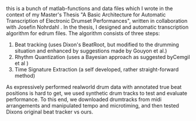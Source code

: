 this is a bunch of matlab-functions and data files which I wrote in the context of my Master's Thesis "A Basic Architecture for Automatic Transcription of Electronic Drumset Performances", written in collaboration with Josefin Nohrdahl . 
In the thesis,  I designed and automatic transcription algorithm for edrum files. The algorithm  consists of three steps: 
1) Beat tracking (uses Dixon's BeatRoot, but modified to the drumming situation and enhanced by suggestions made by Gouyon et al.)
2) Rhythm Quantization (uses a Bayesian approach as suggested byCemgil et al )
3) Time Signature Extraction (a self developed, rather straight-forward method)

As  expressively performed realworld drum data with  annotated true beat positions is hard to get, we used synthetic drum tracks to test and evaluate performance.
To this end, we downloaded drumtracks from midi arrangements and manipulated tempo and microtiming, and then tested Dixons original beat tracker vs ours. 
  